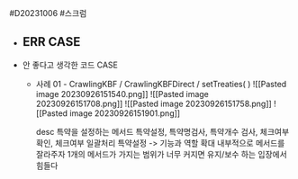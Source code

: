 
#D20231006 #스크럼 

- ERR CASE 
	- 

- 안 좋다고 생각한 코드 CASE
	- 사례 01 - CrawlingKBF / CrawlingKBFDirect / setTreaties( )
		![[Pasted image 20230926151540.png]]
		![[Pasted image 20230926151708.png]]
		![[Pasted image 20230926151758.png]]
		![[Pasted image 20230926151901.png]]
		
		desc
			특약을 설정하는 메서드
			특약설정, 특약명검사, 특약개수 검사, 체크여부 확인, 체크여부 일괄처리
			특약설정 -> 기능과 역할 확대 
			내부적으로 메서드를 잘라주자
			1개의 메서드가 가지는 범위가 너무 커지면 유지/보수 하는 입장에서 힘들다